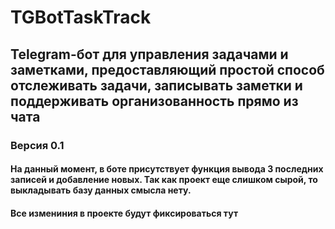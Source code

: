 # TGBotTaskTrack
## Telegram-бот для управления задачами и заметками, предоставляющий простой способ отслеживать задачи, записывать заметки и поддерживать организованность прямо из чата
### Версия 0.1
#### На данный момент, в боте присутствует функция вывода 3 последних записей и добавление новых. Так как проект еще слишком сырой, то выкладывать базу данных смысла нету.
#### Все измениния в проекте будут фиксироваться тут
